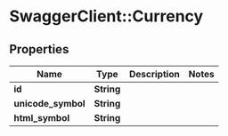 # SwaggerClient::Currency

## Properties
Name | Type | Description | Notes
------------ | ------------- | ------------- | -------------
**id** | **String** |  | 
**unicode_symbol** | **String** |  | 
**html_symbol** | **String** |  | 


